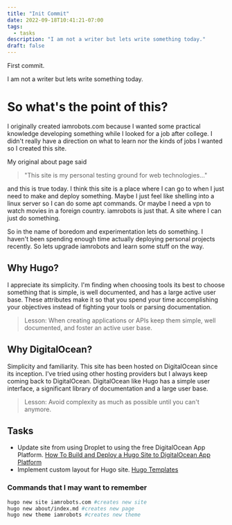 ```yaml
---
title: "Init Commit"
date: 2022-09-18T10:41:21-07:00
tags:
  - tasks
description: "I am not a writer but lets write something today."
draft: false
---
```


First commit.

I am not a writer but lets write something today.

# So what's the point of this?

I originally created iamrobots.com because I wanted some practical knowledge developing something while I looked for a job after college. I didn't really have a direction on what to learn nor the kinds of jobs I wanted so I created this site.

My original about page said

> "This site is my personal testing ground for web technologies..."

and this is true today. I think this site is a place where I can go to when I just need to make and deploy something. Maybe I just feel like shelling into a linux server so I can do some apt commands. Or maybe I need a vpn to watch movies in a foreign country. iamrobots is just that. A site where I can just do something.

So in the name of boredom and experimentation lets do something. I haven't been spending enough time actually deploying personal projects recently. So lets upgrade iamrobots and learn some stuff on the way.

## Why Hugo?

I appreciate its simplicity. I'm finding when choosing tools its best to choose something that is simple, is well documented, and has a large active user base. These attributes make it so that you spend your time accomplishing your objectives instead of fighting your tools or parsing documentation.

> Lesson: When creating applications or APIs keep them simple, well documented, and foster an active user base.

## Why DigitalOcean?

Simplicity and familiarity. This site has been hosted on DigitalOcean since its inception. I've tried using other hosting providers but I always keep coming back to DigitalOcean. DigitalOcean like Hugo has a simple user interface, a significant library of documentation and a large user base.

> Lesson: Avoid complexity as much as possible until you can't anymore.

## Tasks

- Update site from using Droplet to using the free DigitalOcean App Platform. [How To Build and Deploy a Hugo Site to DigitalOcean App Platform](https://www.digitalocean.com/community/tutorials/how-to-build-and-deploy-a-hugo-site-to-digitalocean-app-platform)
- Implement custom layout for Hugo site. [Hugo Templates](https://gohugo.io/templates/)

### Commands that I may want to remember

```sh
hugo new site iamrobots.com #creates new site
hugo new about/index.md #creates new page
hugo new theme iamrobots #creates new theme
```
